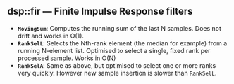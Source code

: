 ## dsp::fir — Finite Impulse Response filters

- **`MovingSum`**: Computes the running sum of the last N samples. Does not drift and works in O(1).
- **`RankSelL`**: Selects the Nth-rank element (the median for example) from a running N-element list. Optimised to select a single, fixed rank per processed sample. Works in O(N)
- **`RankSelA`**: Same as above, but optimised to select one or more ranks very quickly. However new sample insertion is slower than `RankSelL`.

